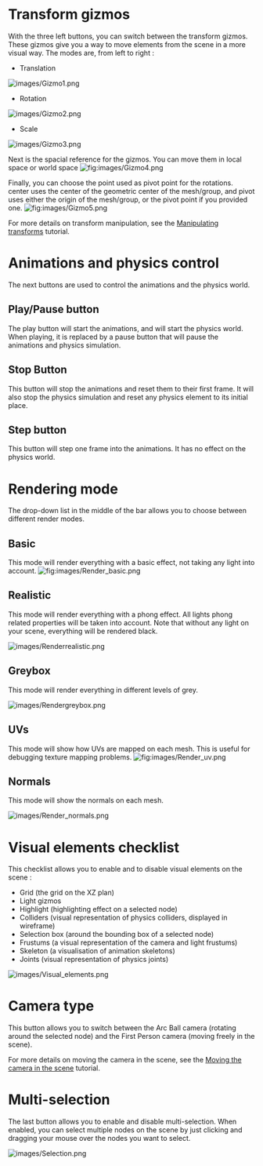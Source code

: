 Transform gizmos
================

With the three left buttons, you can switch between the transform gizmos. These gizmos give you a way to move elements from the scene in a more visual way. The modes are, from left to right :

-   Translation

![](images/Gizmo1.png "images/Gizmo1.png")

-   Rotation

![](images/Gizmo2.png "images/Gizmo2.png")

-   Scale

![](images/Gizmo3.png "images/Gizmo3.png")

Next is the spacial reference for the gizmos. You can move them in local space or world space ![](images/Gizmo4.png "fig:images/Gizmo4.png")

Finally, you can choose the point used as pivot point for the rotations. center uses the center of the geometric center of the mesh/group, and pivot uses either the origin of the mesh/group, or the pivot point if you provided one. ![](images/Gizmo5.png "fig:images/Gizmo5.png")

For more details on transform manipulation, see the [Manipulating transforms](Manipulating_transforms.md) tutorial.

Animations and physics control
==============================

The next buttons are used to control the animations and the physics world.

Play/Pause button
-----------------

The play button will start the animations, and will start the physics world. When playing, it is replaced by a pause button that will pause the animations and physics simulation.

Stop Button
-----------

This button will stop the animations and reset them to their first frame. It will also stop the physics simulation and reset any physics element to its initial place.

Step button
-----------

This button will step one frame into the animations. It has no effect on the physics world.

Rendering mode
==============

The drop-down list in the middle of the bar allows you to choose between different render modes.

Basic
-----

This mode will render everything with a basic effect, not taking any light into account. ![](images/Render_basic.png "fig:images/Render_basic.png")

Realistic
---------

This mode will render everything with a phong effect. All lights phong related properties will be taken into account. Note that without any light on your scene, everything will be rendered black.

![](images/Renderrealistic.png "images/Renderrealistic.png")

Greybox
-------

This mode will render everything in different levels of grey.

![](images/Rendergreybox.png "images/Rendergreybox.png")

UVs
---

This mode will show how UVs are mapped on each mesh. This is useful for debugging texture mapping problems. ![](images/Render_uv.png "fig:images/Render_uv.png")

Normals
-------

This mode will show the normals on each mesh.

![](images/Render_normals.png "images/Render_normals.png")

Visual elements checklist
=========================

This checklist allows you to enable and to disable visual elements on the scene :

-   Grid (the grid on the XZ plan)
-   Light gizmos
-   Highlight (highlighting effect on a selected node)
-   Colliders (visual representation of physics colliders, displayed in wireframe)
-   Selection box (around the bounding box of a selected node)
-   Frustums (a visual representation of the camera and light frustums)
-   Skeleton (a visualisation of animation skeletons)
-   Joints (visual representation of physics joints)

![](images/Visual_elements.png "images/Visual_elements.png")

Camera type
===========

This button allows you to switch between the Arc Ball camera (rotating around the selected node) and the First Person camera (moving freely in the scene).

For more details on moving the camera in the scene, see the [Moving the camera in the scene](Moving_the_camera_in_the_scene.md) tutorial.

Multi-selection
===============

The last button allows you to enable and disable multi-selection. When enabled, you can select multiple nodes on the scene by just clicking and dragging your mouse over the nodes you want to select.

![](images/Selection.png "images/Selection.png")

